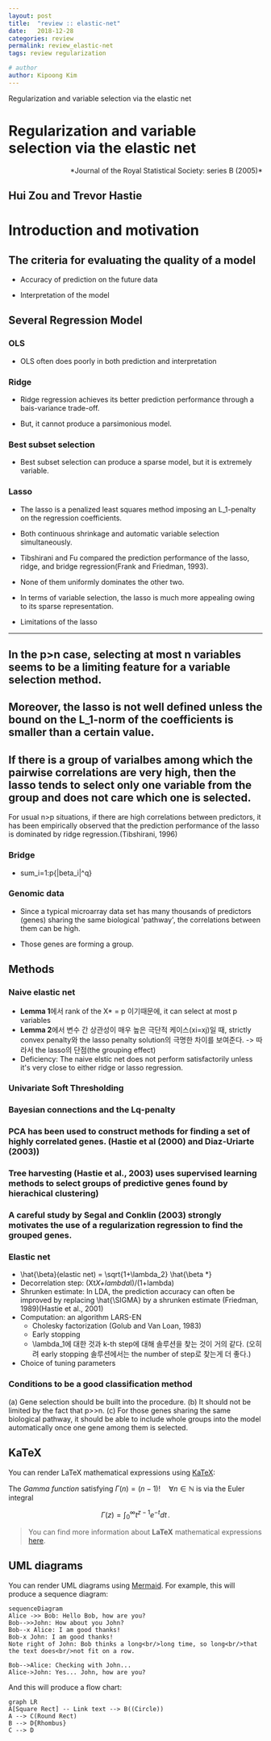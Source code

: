 ```yaml
---
layout: post
title:  "review :: elastic-net"
date:   2018-12-28
categories: review
permalink: review_elastic-net
tags: review regularization

# author
author: Kipoong Kim
---
```


Regularization and variable selection via the elastic net

<!-- more -->
Regularization and variable selection via the elastic net
=========================================================

<div style="text-align: right"> *Journal of the Royal Statistical Society: series B (2005)* </div>

Hui Zou and Trevor Hastie
----------------------------------------------------------

# Introduction and motivation

## The criteria for evaluating the quality of a model

- Accuracy of prediction on the future data

- Interpretation of the model

## Several Regression Model

### OLS

- OLS often does poorly in both prediction and interpretation

### Ridge

- Ridge regression achieves its better prediction performance through a bais-variance trade-off.

- But, it cannot produce a parsimonious model.

### Best subset selection

- Best subset selection can produce a sparse model, but it is extremely variable.

### Lasso

- The lasso is a penalized least squares method imposing an L_1-penalty on the regression coefficients.

- Both continuous shrinkage and automatic variable selection simultaneously.

- Tibshirani and Fu compared the prediction performance of the lasso, ridge, and bridge regression(Frank and Friedman, 1993).

- None of them uniformly dominates the other two.

- In terms of variable selection, the lasso is much more appealing owing to its sparse representation.

- Limitations of the lasso
------------
In the p>n case, selecting at most **n** variables seems to be a limiting feature for a variable selection method.
------------
Moreover, the lasso is not well defined unless the bound on the L_1-norm of the coefficients is smaller than a certain value.
------------
If there is a group of varialbes among which the pairwise correlations are very high, then the lasso tends to select only one variable from the group and does not care which one is selected.
------------
For usual n>p situations, if there are high correlations between predictors, it has been empirically observed that the prediction performance of the lasso is dominated by ridge regression.(Tibshirani, 1996)


### Bridge

- sum_i=1:p{|beta_i|^q}


### Genomic data

- Since a typical microarray data set has many thousands of predictors (genes) sharing the same biological 'pathway', the correlations between them can be high.

- Those genes are forming a group.


## Methods

### Naive elastic net

- **Lemma 1**에서 rank of the X* = p 이기때문에, it can select at most p variables
- **Lemma 2**에서 변수 간 상관성이 매우 높은 극단적 케이스(xi=xj)일 때, strictly convex penalty와 the lasso penalty solution의 극명한 차이를 보여준다. -> 따라서 the lasso의 단점(the grouping effect)
- Deficiency: The naive elstic net does not perform satisfactorily unless it's very close to either ridge or lasso regression.

### Univariate Soft Thresholding
### Bayesian connections and the Lq-penalty
### PCA has been used to construct methods for finding a set of highly correlated genes. (Hastie et al (2000) and Diaz-Uriarte (2003))
### Tree harvesting (Hastie et al., 2003) uses supervised learning methods to select groups of predictive genes found by hierachical clustering)
### A careful study by Segal and Conklin (2003) strongly motivates the use of a regularization regression to find the grouped genes.



### Elastic net

- \hat{\beta}(elastic net) = \sqrt{1+\lambda_2} \hat{\beta *}
- Decorrelation step: (Xt*X+lambda*I)/(1+lambda)
- Shrunken estimate: In LDA, the prediction accuracy can often be improved by replacing \hat{\SIGMA} by a shrunken estimate (Friedman, 1989)(Hastie et al., 2001)
- Computation: an algorithm LARS-EN
  + Cholesky factorization (Golub and Van Loan, 1983)
  + Early stopping
  + \lambda_1에 대한 것과 k-th step에 대해 솔루션을 찾는 것이 거의 같다. (오히려 early stopping 솔루션에서는 the number of step로 찾는게 더 좋다.)
- Choice of tuning parameters


### Conditions to be a good classification method

(a) Gene selection should be built into the procedure.
(b) It should not be limited by the fact that p>>n.
(c) For those genes sharing the same biological pathway, it should be able to include whole groups into the model automatically once one gene among them is selected.



## KaTeX

You can render LaTeX mathematical expressions using [KaTeX](https://khan.github.io/KaTeX/):

The *Gamma function* satisfying $\Gamma(n) = (n-1)!\quad\forall n\in\mathbb N$ is via the Euler integral

$$
\Gamma(z) = \int_0^\infty t^{z-1}e^{-t}dt\,.
$$

> You can find more information about **LaTeX** mathematical expressions [here](http://meta.math.stackexchange.com/questions/5020/mathjax-basic-tutorial-and-quick-reference).


## UML diagrams

You can render UML diagrams using [Mermaid](https://mermaidjs.github.io/). For example, this will produce a sequence diagram:

```mermaid
sequenceDiagram
Alice ->> Bob: Hello Bob, how are you?
Bob-->>John: How about you John?
Bob--x Alice: I am good thanks!
Bob-x John: I am good thanks!
Note right of John: Bob thinks a long<br/>long time, so long<br/>that the text does<br/>not fit on a row.

Bob-->Alice: Checking with John...
Alice->John: Yes... John, how are you?
```

And this will produce a flow chart:

```mermaid
graph LR
A[Square Rect] -- Link text --> B((Circle))
A --> C(Round Rect)
B --> D{Rhombus}
C --> D
```
